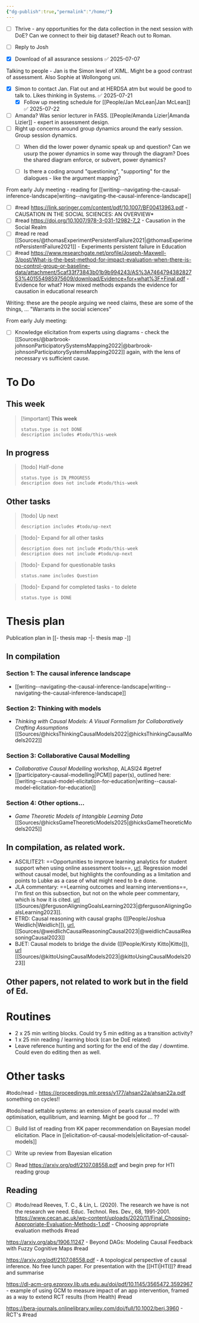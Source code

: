 ```yaml
---
{"dg-publish":true,"permalink":"/home/"}
---
```



- [ ] Thrive - any opportunities for the data collection in the next session with DoE? Can we connect to their big dataset? Reach out to Roman. 

- [ ] Reply to Josh
- [x] Download of all assurance sessions ✅ 2025-07-07

Talking to people - Jan is the Simon level of XIML. Might be a good contrast of assessment. Also Sophie at Wollongong uni.
- [x] Simon to contact Jan. Flat out and at HERDSA atm but would be good to talk to. Likes thinking in Systems. ✅ 2025-07-21
	- [x] Follow up meeting schedule for [[People/Jan McLean\|Jan McLean]] ✅ 2025-07-22
- [ ] Amanda? Was senior lecturer in FASS. [[People/Amanda Lizier\|Amanda Lizier]] - expert in assessment design. 
- [ ] Right up concerns around group dynamics around the early session. Group session dynamics. 
	- [ ] When did the lower power dynamic speak up and question? Can we usurp the power dynamics in some way through the diagram? Does the shared diagram enforce, or subvert, power dynamics?
	- [ ] Is there a coding around "questioning", "supporting" for the dialogues - like the argument mapping?


From early July meeting - reading for [[writing--navigating-the-causal-inference-landscape\|writing--navigating-the-causal-inference-landscape]]
- [ ] #read https://link.springer.com/content/pdf/10.1007/BF00413963.pdf - CAUSATION IN THE SOCIAL SCIENCES: AN OVERVIEW*
- [ ] #read https://doi.org/10.1007/978-3-031-12982-7_2 - Causation in the Social Realm
- [ ] #read re read [[Sources/@thomasExperimentPersistentFailure2021\|@thomasExperimentPersistentFailure2021]] - Experiments persistent failure in Education
- [ ] #read https://www.researchgate.net/profile/Joseph-Maxwell-3/post/What-is-the-best-method-for-impact-evaluation-when-there-is-no-control-group-or-baseline-data/attachment/5caf33f73843b01b9b994243/AS%3A746479438282753%401554985975609/download/Evidence+for+what%3F+Final.pdf - Evidence for what? How mixed methods expands the evidence for causation in educational research

Writing: these are the people arguing we need claims, these are some of the things, ... 
"Warrants in the social sciences"


From early July meeting:
- [ ] Knowledge elicitation from experts using diagrams - check the [[Sources/@barbrook-johnsonParticipatorySystemsMapping2022\|@barbrook-johnsonParticipatorySystemsMapping2022]] again, with the lens of necessary vs sufficient cause. 


# To Do

## This week

> [!important] **This week**
> ```tasks
> status.type is not DONE
> description includes #todo/this-week 
> ```

## In progress

> [!todo] Half-done
> ```tasks
> status.type is IN_PROGRESS
> description does not include #todo/this-week 
> ```


## Other tasks

> [!todo] Up next
> ```tasks
> description includes #todo/up-next
> ```

> [!todo]- Expand for all other tasks
> ```tasks
> description does not include #todo/this-week 
> description does not include #todo/up-next
> ```

> [!todo]- Expand for questionable tasks
> ```tasks
> status.name includes Question
> ```


> [!todo]- Expand for completed tasks - to delete
> ```tasks
> status.type is DONE
> ```




# Thesis plan 

Publication plan in [[- thesis map -\|- thesis map -]] 


## In compilation

### Section 1: The causal inference landscape

- [[writing--navigating-the-causal-inference-landscape\|writing--navigating-the-causal-inference-landscape]]

### Section 2: Thinking with models

- *Thinking with Causal Models: A Visual Formalism for Collaboratively Crafting Assumptions* [[Sources/@hicksThinkingCausalModels2022\|@hicksThinkingCausalModels2022]]

### Section 3: Collaborative Causal Modelling

- *Collaborative Causal Modelling* workshop, ALASI24 #getref 
- [[participatory-causal-modelling\|PCM]] paper(s), outlined here: [[writing--causal-model-elicitation-for-education\|writing--causal-model-elicitation-for-education]]

### Section 4: Other options...

- *Game Theoretic Models of Intangible Learning Data* [[Sources/@hicksGameTheoreticModels2025\|@hicksGameTheoreticModels2025]]

## In compilation, as related work.

- ASCILITE21: ==Opportunities to improve learning analytics for student support when using online assessment tools==, [url](https://publications.ascilite.org/index.php/APUB/article/view/353/328). Regression model without causal model, but highlights the confounding as a limitation and points to Lubke as a case of what might need to b e done. 
- JLA commentary: ==Learning outcomes and learning interventions==, I'm first on this subsection, but not on the whole peer commentary, which is how it is cited. [url](https://oro.open.ac.uk/92113/) [[Sources/@fergusonAligningGoalsLearning2023\|@fergusonAligningGoalsLearning2023]].
- ETRD: Causal reasoning with causal graphs ([[People/Joshua Weidlich\|Weidlich]]), [url](https://link.springer.com/article/10.1007/s11423-023-10241-0), [[Sources/@weidlichCausalReasoningCausal2023\|@weidlichCausalReasoningCausal2023]]
- BJET: Causal models to bridge the divide ([[People/Kirsty Kitto\|Kitto]]), [url](https://bera-journals.onlinelibrary.wiley.com/doi/full/10.1111/bjet.13321) [[Sources/@kittoUsingCausalModels2023\|@kittoUsingCausalModels2023]]

## Other papers, not related to work but in the field of Ed.



# Routines

- 2 x 25 min writing blocks. Could try 5 min editing as a transition activity?
- 1 x 25 min reading / learning block (can be DoE related)
- Leave reference hunting and sorting for the end of the day / downtime. Could even do editing then as well. 


# Other tasks

#todo/read - https://proceedings.mlr.press/v177/ahsan22a/ahsan22a.pdf something on cycles!!


#todo/read settable systems: an extension of pearls causal model with optimisation, equilibrium, and learning. Might be good for ... ??

- [ ] Build list of reading from KK paper recommendation on Bayesian model elicitation. Place in [[elicitation-of-causal-models\|elicitation-of-causal-models]]  
- [ ] Write up review from Bayesian elication
- [ ] Read https://arxiv.org/pdf/2107.08558.pdf and begin prep for HTI reading group


## Reading

- [ ] #todo/read Reeves, T. C., & Lin, L. (2020). The research we have is not the research we need. Educ. Technol. Res. Dev., 68, 1991-2001.
https://www.cecan.ac.uk/wp-content/uploads/2020/11/Final_Choosing-Appropriate-Evaluation-Methods-1.pdf - Choosing appropriate evaluation methods #read

https://arxiv.org/abs/1906.11247 - Beyond DAGs: Modeling Causal Feedback with Fuzzy Cognitive Maps #read

https://arxiv.org/pdf/2107.08558.pdf - A topological perspective of causal inference. No free lunch paper. For presentation with the [[HTI\|HTI]]? #read and summarise

https://dl-acm-org.ezproxy.lib.uts.edu.au/doi/pdf/10.1145/3565472.3592967 - example of using GCM to measure impact of an app intervention, framed as a way to extend RCT results (from Health) #read

https://bera-journals.onlinelibrary.wiley.com/doi/full/10.1002/berj.3960 - RCT's #read
